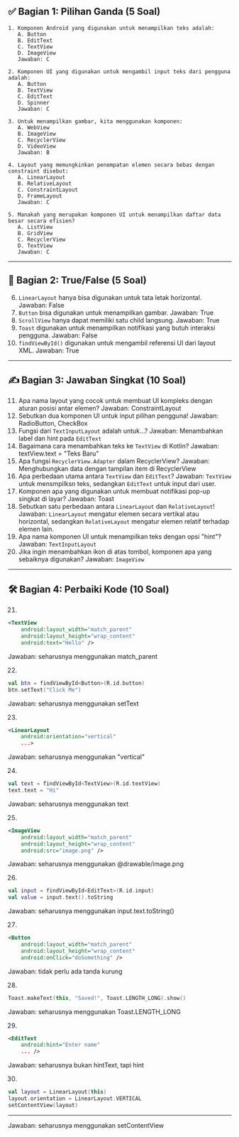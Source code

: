 ## ✅ **Bagian 1: Pilihan Ganda (5 Soal)**

```
1. Komponen Android yang digunakan untuk menampilkan teks adalah:
   A. Button
   B. EditText
   C. TextView
   D. ImageView
   Jawaban: C

2. Komponen UI yang digunakan untuk mengambil input teks dari pengguna adalah:
   A. Button
   B. TextView
   C. EditText
   D. Spinner
   Jawaban: C

3. Untuk menampilkan gambar, kita menggunakan komponen:
   A. WebView
   B. ImageView
   C. RecyclerView
   D. VideoView
   Jawaban: B

4. Layout yang memungkinkan penempatan elemen secara bebas dengan constraint disebut:
   A. LinearLayout
   B. RelativeLayout
   C. ConstraintLayout
   D. FrameLayout
   Jawaban: C

5. Manakah yang merupakan komponen UI untuk menampilkan daftar data besar secara efisien?
   A. ListView
   B. GridView
   C. RecyclerView
   D. TextView
   Jawaban: C

```
---

## 🔄 **Bagian 2: True/False (5 Soal)**

6. `LinearLayout` hanya bisa digunakan untuk tata letak horizontal.
   Jawaban: False
7. `Button` bisa digunakan untuk menampilkan gambar.
    Jawaban: True
8. `ScrollView` hanya dapat memiliki satu child langsung.
   Jawaban: True
9.  `Toast` digunakan untuk menampilkan notifikasi yang butuh interaksi pengguna.
    Jawaban: False
10. `findViewById()` digunakan untuk mengambil referensi UI dari layout XML.
    Jawaban: True

---

## ✍️ **Bagian 3: Jawaban Singkat (10 Soal)**

11. Apa nama layout yang cocok untuk membuat UI kompleks dengan aturan posisi antar elemen?
    Jawaban: ConstraintLayout
12. Sebutkan dua komponen UI untuk input pilihan pengguna!
    Jawaban: RadioButton, CheckBox
13. Fungsi dari `TextInputLayout` adalah untuk...?
    Jawaban: Menambahkan label dan hint pada `EditText`
14. Bagaimana cara menambahkan teks ke `TextView` di Kotlin?
    Jawaban: textView.text = "Teks Baru"
15. Apa fungsi `RecyclerView.Adapter` dalam RecyclerView?
    Jawaban: Menghubungkan data dengan tampilan item di RecyclerView
16. Apa perbedaan utama antara `TextView` dan `EditText`?
    Jawaban: `TextView` untuk mensmpilksn teks, sedangkan `EditText` untuk input dari user.
17. Komponen apa yang digunakan untuk membuat notifikasi pop-up singkat di layar?
    Jawaban: Toast
18. Sebutkan satu perbedaan antara `LinearLayout` dan `RelativeLayout`!
    Jawaban: `LinearLayout` mengatur elemen secara vertikal atau horizontal, sedangkan `RelativeLayout` mengatur elemen relatif terhadap elemen lain.
19. Apa nama komponen UI untuk menampilkan teks dengan opsi "hint"?
    Jawaban: `TextInputLayout`
20. Jika ingin menambahkan ikon di atas tombol, komponen apa yang sebaiknya digunakan?
    Jawaban: `ImageView`

---

## 🛠️ **Bagian 4: Perbaiki Kode (10 Soal)**

21.

```xml
<TextView
    android:layout_width="match_parent"
    android:layout_height="wrap_content"
    android:text="Hello" />
```
Jawaban: seharusnya menggunakan match_parent


22.

```kotlin
val btn = findViewById<Button>(R.id.button)
btn.setText("Click Me")
```
Jawaban: seharusnya menggunakan setText

23.

```xml
<LinearLayout
    android:orientation="vertical"
    ...>
```
Jawaban: seharusnya menggunakan "vertical"

24.

```kotlin
val text = findViewById<TextView>(R.id.textView)
text.text = "Hi"
```
Jawaban: seharusnya menggunakan text

25.

```xml
<ImageView
    android:layout_width="match_parent"
    android:layout_height="wrap_content"
    android:src="image.png" />
```
Jawaban: seharusnya menggunakan @drawable/image.png

26.

```kotlin
val input = findViewById<EditText>(R.id.input)
val value = input.text().toString
```
Jawaban: seharusnya menggunakan input.text.toString()

27.

```xml
<Button
    android:layout_width="match_parent"
    android:layout_height="wrap_content"
    android:onClick="doSomething" />
```
Jawaban: tidak perlu ada tanda kurung

28.

```kotlin
Toast.makeText(this, "Saved!", Toast.LENGTH_LONG).show()
```
Jawaban: seharusnya menggunakan Toast.LENGTH_LONG

29.

```xml
<EditText
    android:hint="Enter name"
    ... />
```
Jawaban: seharusnya bukan hintText, tapi hint

30.

```kotlin
val layout = LinearLayout(this)
layout.orientation = LinearLayout.VERTICAL
setContentView(layout)
```
---
Jawaban: seharusnya menggunakan setContentView
